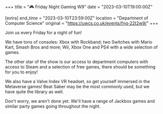 +++
title = "🎮 Friday Night Gaming W9"
date = "2023-03-10T19:00:00Z"

[extra]
end_time = "2023-03-10T23:59:00Z"
location = "Department of Computer Science"
original = "https://uwcs.co.uk/events/fng-22t2w9/"
+++

Join us every Friday for a night of fun!

We have tons of consoles: Xbox with Rockband; two Switches with Mario Kart, Smash Bros and more; Wii, Xbox One and PS4 with a wide selection of games.

The other star of the show is our access to department computers with access to Steam and a selection of free games, there should be something for you to enjoy!

We also have a Valve Index VR headset, so get yourself immersed in the Metaverse games! Beat Saber may be the most commonly used, but we have quite the library as well.

Don't worry, we aren't done yet. We'll have a range of Jackbox games and similar party games going throughout the night.
